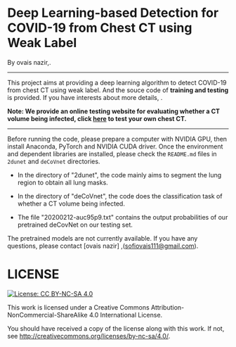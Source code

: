 # Deep Learning-based Detection for COVID-19 from Chest CT using Weak Label

By ovais nazir,.

<hr>

This project aims at providing a deep learning algorithm to detect COVID-19 from chest CT using weak label. And the souce code of **training and testing** is provided. If you have interests about more details, . 


**Note: We provide an online testing website for evaluating whether a CT volume being infected, click [here](http://39.100.61.27) to test your own chest CT.**

<hr>

Before running the code, please prepare a computer with NVIDIA GPU, then install Anaconda, PyTorch and NVIDIA CUDA driver. Once the environment and dependent libraries are installed, please check the `README.md` files in `2dunet` and `deCoVnet` directories.

- In the directory of "2dunet", the code mainly aims to segment the lung region to obtain all lung masks.
- In the directory of "deCoVnet", the code does the classification task of whether a CT volume being infected.

- The file "20200212-auc95p9.txt" contains the output probabilities of our pretrained deCovNet on our testing set.

The pretrained models are not currently available. If you have any questions, please contact [ovais nazir] ,(sofiovais111@gmail.com).


# LICENSE

[![License: CC BY-NC-SA 4.0](https://img.shields.io/badge/License-CC%20BY--NC--SA%204.0-lightgrey.svg)](https://creativecommons.org/licenses/by-nc-sa/4.0/)

This work is licensed under a
Creative Commons Attribution-NonCommercial-ShareAlike 4.0 International License.

You should have received a copy of the license along with this
work. If not, see <http://creativecommons.org/licenses/by-nc-sa/4.0/>.


